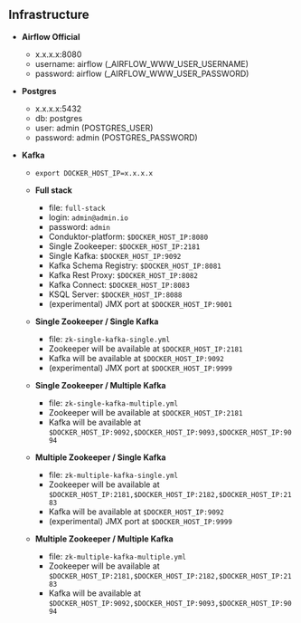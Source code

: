 ## Infrastructure

- **Airflow Official**
  - x.x.x.x:8080
  - username: airflow (_AIRFLOW_WWW_USER_USERNAME)
  - password: airflow (_AIRFLOW_WWW_USER_PASSWORD)

- **Postgres**
  - x.x.x.x:5432
  - db: postgres
  - user: admin (POSTGRES_USER)
  - password: admin (POSTGRES_PASSWORD)


- **Kafka**
  - `export DOCKER_HOST_IP=x.x.x.x`
  - **Full stack**
    - file: `full-stack`
    - login: `admin@admin.io`
    - password: `admin`
    - Conduktor-platform: `$DOCKER_HOST_IP:8080`
    - Single Zookeeper: `$DOCKER_HOST_IP:2181`
    - Single Kafka: `$DOCKER_HOST_IP:9092`
    - Kafka Schema Registry: `$DOCKER_HOST_IP:8081`
    - Kafka Rest Proxy: `$DOCKER_HOST_IP:8082`
    - Kafka Connect: `$DOCKER_HOST_IP:8083`
    - KSQL Server: `$DOCKER_HOST_IP:8088`
    - (experimental) JMX port at `$DOCKER_HOST_IP:9001`

  - **Single Zookeeper / Single Kafka**
    - file: `zk-single-kafka-single.yml`
    - Zookeeper will be available at `$DOCKER_HOST_IP:2181`
    - Kafka will be available at `$DOCKER_HOST_IP:9092`
    - (experimental) JMX port at `$DOCKER_HOST_IP:9999`

  - **Single Zookeeper / Multiple Kafka**
    - file: `zk-single-kafka-multiple.yml`
    - Zookeeper will be available at `$DOCKER_HOST_IP:2181`
    - Kafka will be available at `$DOCKER_HOST_IP:9092,$DOCKER_HOST_IP:9093,$DOCKER_HOST_IP:9094`
  
  - **Multiple Zookeeper / Single Kafka**
    - file: `zk-multiple-kafka-single.yml`
    - Zookeeper will be available at `$DOCKER_HOST_IP:2181,$DOCKER_HOST_IP:2182,$DOCKER_HOST_IP:2183`
    - Kafka will be available at `$DOCKER_HOST_IP:9092`
    - (experimental) JMX port at `$DOCKER_HOST_IP:9999`


  - **Multiple Zookeeper / Multiple Kafka**
    - file: `zk-multiple-kafka-multiple.yml`
    - Zookeeper will be available at `$DOCKER_HOST_IP:2181,$DOCKER_HOST_IP:2182,$DOCKER_HOST_IP:2183`
    - Kafka will be available at `$DOCKER_HOST_IP:9092,$DOCKER_HOST_IP:9093,$DOCKER_HOST_IP:9094`

